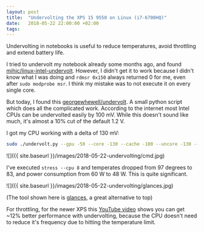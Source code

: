 ```yaml
---
layout: post
title:  "Undervolting the XPS 15 9550 on Linux (i7-6700HQ)"
date:   2018-05-22 22:00:00 +02:00
tags:
---
```


Undervolting in notebooks is useful to reduce temperatures, avoid throttling and extend battery life.

I tried to undervolt my notebook already some months ago, and found [mihic/linux-intel-undervolt](https://github.com/mihic/linux-intel-undervolt). However, I didn't get it to work because I didn't know what I was doing and `rdmsr 0x150` always returned 0 for me, even after `sudo modprobe msr`.
I think my mistake was to not execute it on every single core.

But today, I found this [georgewhewell/undervolt](https://github.com/georgewhewell/undervolt). A small python script which does all the complicated work.
According to the internet most Intel CPUs can be undervolted easily by 100 mV. While this doesn't sound like much, it's almost a 10% cut of the default 1.2 V.

I got my CPU working with a delta of 130 mV:

```bash
sudo ./undervolt.py --gpu -50 --core -130 --cache -100 --uncore -130 --analogio -100
```

![]({{ site.baseurl }}/images/2018-05-22-undervolting/cmd.jpg)

I've executed `stress --cpu 8` and temperates dropped from 97 degrees to 83, and power consumption from 60 W to 48 W.
This is quite significant.

![]({{ site.baseurl }}/images/2018-05-22-undervolting/glances.jpg)

(The tool shown here is [glances](https://nicolargo.github.io/glances/), a great alternative to top)

For throttling, for the newer XPS this [YouTube video](https://www.youtube.com/watch?v=nobnPDtMs-E) shows you can get ~12% better performance with undervolting, because the CPU doesn't need to reduce it's frequency due to hitting the temperature limit.
